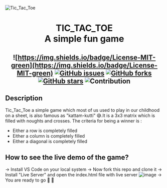 ![Tic_Tac_Toe](https://user-images.githubusercontent.com/57625616/127051810-01d9eec0-51c9-4a07-9325-aefe22b29692.jpeg)

<h1 align="center"> TIC_TAC_TOE <br/>A simple fun game</h1> 
<!-- ALL-CONTRIBUTORS-BADGE:START - Do not remove or modify this section -->
<!-- ALL-CONTRIBUTORS-BADGE:END -->
 
<h2 align="center">

![https://img.shields.io/badge/License-MIT-green](https://img.shields.io/badge/License-MIT-green)
[![GitHub issues](https://img.shields.io/github/issues/VipulRaj-123/Tic_Tac_Toe?style=plastic)](https://github.com/VipulRaj-123/Tic_Tac_Toe/issues)
[![GitHub forks](https://img.shields.io/github/forks/VipulRaj-123/Tic_Tac_Toe)](https://github.com/VipulRaj-123/Tic_Tac_Toe/network)
[![GitHub stars](https://img.shields.io/github/stars/VipulRaj-123/Tic_Tac_Toe?style=plastic)](https://github.com/VipulRaj-123/Tic_Tac_Toe/stargazers)
![Contribution](https://img.shields.io/badge/Contribution-Welcome-brightgreen)

</h2>

## Description

Tic_Tac_Toe a simple game which most of us used to play in our childhood on a sheet, is also famous as "kattam-kutti" 😅.It is a 3x3 matrix which is filled with noughts and crosses. The criteria for being a winner is :  
* Either a row is completely filled
* Either a column is completely filled
* Either a diagonal is completely filled

## How to see the live demo of the game?
-> Install VS Code on your local system
-> Now fork this repo and clone it
-> Install "Live Server" and open the index.html file with live server 
![image](https://user-images.githubusercontent.com/57625616/127061536-e57b07e3-7825-4d3a-94c3-031b25759d96.png)
-> You are ready to go 🎇 🎇

